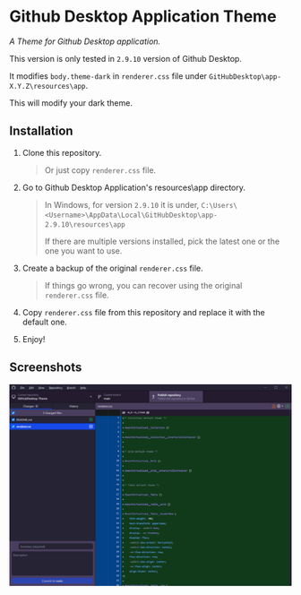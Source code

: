 # Github Desktop Application Theme

_A Theme for Github Desktop application._

This version is only tested in `2.9.10` version of Github Desktop.

It modifies `body.theme-dark` in `renderer.css` file under `GitHubDesktop\app-X.Y.Z\resources\app`.

This will modify your dark theme.

## Installation

1. Clone this repository.
    > Or just copy `renderer.css` file.

2. Go to Github Desktop Application's resources\app directory.
    
    > In Windows, for version `2.9.10` it is under,
    `C:\Users\<Username>\AppData\Local\GitHubDesktop\app-2.9.10\resources\app`
    > 
    > If there are multiple versions installed, pick the latest one or the one you want to use.
    
3. Create a backup of the original `renderer.css` file.
    > If things go wrong, you can recover using the original `renderer.css` file.

4. Copy `renderer.css` file from this repository and replace it with the default one.

5. Enjoy!

## Screenshots

![Theme](./images/theme.png)